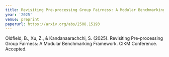 ```yaml
---
title: Revisiting Pre-processing Group Fairness: A Modular Benchmarking Framework
year: '2025'
venue: preprint
paperurl: https://arxiv.org/abs/2508.15193
---
```

Oldfield, B., Xu, Z., & Kandanaarachchi, S. (2025). Revisiting Pre-processing Group Fairness: A Modular Benchmarking Framework. CIKM Conference. Accepted.

